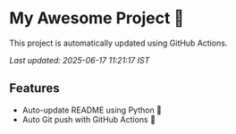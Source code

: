 # My Awesome Project 🚀

This project is automatically updated using GitHub Actions.

_Last updated: 2025-06-17 11:21:17 IST_

## Features
- Auto-update README using Python 🐍
- Auto Git push with GitHub Actions 🤖
